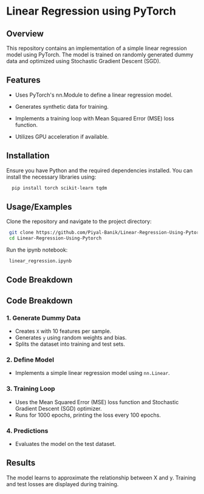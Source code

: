# Linear Regression using PyTorch

## Overview

This repository contains an implementation of a simple linear regression model using PyTorch. The model is trained on randomly generated dummy data and optimized using Stochastic Gradient Descent (SGD).


## Features

- Uses PyTorch's nn.Module to define a linear regression model.

- Generates synthetic data for training.

- Implements a training loop with Mean Squared Error (MSE) loss function.

- Utilizes GPU acceleration if available.


## Installation
Ensure you have Python and the required dependencies installed. You can install the necessary libraries using:

```bash
  pip install torch scikit-learn tqdm
```
    
## Usage/Examples

Clone the repository and navigate to the project directory:

```bash
 git clone https://github.com/Piyal-Banik/Linear-Regression-Using-Pytorch.git
 cd Linear-Regression-Using-Pytorch
```

Run the ipynb notebook:

```bash
 linear_regression.ipynb
```

## Code Breakdown
## Code Breakdown

### 1. Generate Dummy Data
- Creates `X` with 10 features per sample.
- Generates `y` using random weights and bias.
- Splits the dataset into training and test sets.

### 2. Define Model
- Implements a simple linear regression model using `nn.Linear`.

### 3. Training Loop
- Uses the Mean Squared Error (MSE) loss function and Stochastic Gradient Descent (SGD) optimizer.
- Runs for 1000 epochs, printing the loss every 100 epochs.

### 4. Predictions
- Evaluates the model on the test dataset.


## Results
The model learns to approximate the relationship between X and y. Training and test losses are displayed during training.

